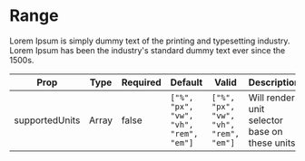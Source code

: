 # Range

Lorem Ipsum is simply dummy text of the printing and typesetting industry. Lorem Ipsum has been the industry's standard dummy text ever since the 1500s.

| Prop           | Type  | Required | Default                                | Valid                                  | Description                                   |
| -------------- | ----- | -------- | -------------------------------------- | -------------------------------------- | --------------------------------------------- |
| supportedUnits | Array | false    | `["%", "px", "vw", "vh", "rem", "em"]` | `["%", "px", "vw", "vh", "rem", "em"]` | Will render unit selector base on these units |
